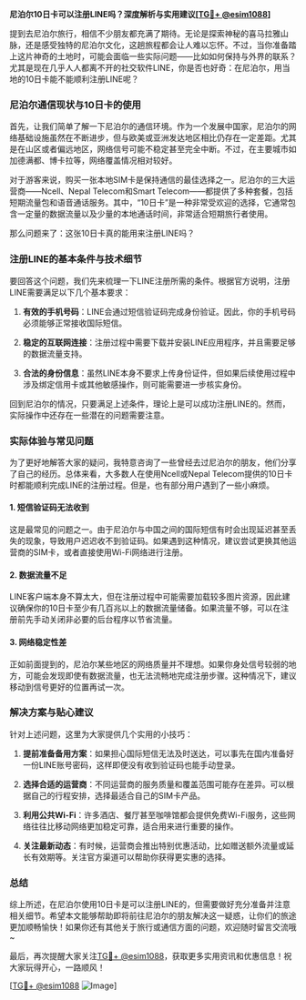 **尼泊尔10日卡可以注册LINE吗？深度解析与实用建议[[TG💪+ @esim1088](https://t.me/s/esim1088)]**

提到去尼泊尔旅行，相信不少朋友都充满了期待。无论是探索神秘的喜马拉雅山脉，还是感受独特的尼泊尔文化，这趟旅程都会让人难以忘怀。不过，当你准备踏上这片神奇的土地时，可能会面临一些实际问题——比如如何保持与外界的联系？尤其是现在几乎人人都离不开的社交软件LINE，你是否也好奇：在尼泊尔，用当地的10日卡能不能顺利注册LINE呢？

### 尼泊尔通信现状与10日卡的使用

首先，让我们简单了解一下尼泊尔的通信环境。作为一个发展中国家，尼泊尔的网络基础设施虽然在不断进步，但与欧美或亚洲发达地区相比仍存在一定差距。尤其是在山区或者偏远地区，网络信号可能不稳定甚至完全中断。不过，在主要城市如加德满都、博卡拉等，网络覆盖情况相对较好。

对于游客来说，购买一张本地SIM卡是保持通信的最佳选择之一。尼泊尔的三大运营商——Ncell、Nepal Telecom和Smart Telecom——都提供了多种套餐，包括短期流量包和语音通话服务。其中，“10日卡”是一种非常受欢迎的选择，它通常包含一定量的数据流量以及少量的本地通话时间，非常适合短期旅行者使用。

那么问题来了：这张10日卡真的能用来注册LINE吗？

### 注册LINE的基本条件与技术细节

要回答这个问题，我们先来梳理一下LINE注册所需的条件。根据官方说明，注册LINE需要满足以下几个基本要求：

1. **有效的手机号码**：LINE会通过短信验证码完成身份验证。因此，你的手机号码必须能够正常接收国际短信。
   
2. **稳定的互联网连接**：注册过程中需要下载并安装LINE应用程序，并且需要足够的数据流量支持。

3. **合法的身份信息**：虽然LINE本身不要求上传身份证件，但如果后续使用过程中涉及绑定信用卡或其他敏感操作，则可能需要进一步核实身份。

回到尼泊尔的情况，只要满足上述条件，理论上是可以成功注册LINE的。然而，实际操作中还存在一些潜在的问题需要注意。

### 实际体验与常见问题

为了更好地解答大家的疑问，我特意咨询了一些曾经去过尼泊尔的朋友，他们分享了自己的经历。总体来看，大多数人在使用Ncell或Nepal Telecom提供的10日卡时都能顺利完成LINE的注册过程。但是，也有部分用户遇到了一些小麻烦。

#### 1. 短信验证码无法收到
这是最常见的问题之一。由于尼泊尔与中国之间的国际短信有时会出现延迟甚至丢失的现象，导致用户迟迟收不到验证码。如果遇到这种情况，建议尝试更换其他运营商的SIM卡，或者直接使用Wi-Fi网络进行注册。

#### 2. 数据流量不足
LINE客户端本身不算太大，但在注册过程中可能需要加载较多图片资源，因此建议确保你的10日卡至少有几百兆以上的数据流量储备。如果流量不够，可以在注册前先手动关闭非必要的后台程序以节省流量。

#### 3. 网络稳定性差
正如前面提到的，尼泊尔某些地区的网络质量并不理想。如果你身处信号较弱的地方，可能会发现即使有数据流量，也无法流畅地完成注册步骤。这种情况下，建议移动到信号更好的位置再试一次。

### 解决方案与贴心建议

针对上述问题，这里为大家提供几个实用的小技巧：

1. **提前准备备用方案**：如果担心国际短信无法及时送达，可以事先在国内准备好一份LINE账号密码，这样即便没有收到验证码也能手动登录。

2. **选择合适的运营商**：不同运营商的服务质量和覆盖范围可能存在差异。可以根据自己的行程安排，选择最适合自己的SIM卡产品。

3. **利用公共Wi-Fi**：许多酒店、餐厅甚至咖啡馆都会提供免费Wi-Fi服务，这些网络往往比移动网络更加稳定可靠，适合用来进行重要的操作。

4. **关注最新动态**：有时候，运营商会推出特别优惠活动，比如赠送额外流量或延长有效期等。关注官方渠道可以帮助你获得更实惠的选择。

### 总结

综上所述，在尼泊尔使用10日卡是可以注册LINE的，但需要做好充分准备并注意相关细节。希望本文能够帮助即将前往尼泊尔的朋友解决这一疑惑，让你们的旅途更加顺畅愉快！如果你还有其他关于旅行或通信方面的问题，欢迎随时留言交流哦~ 

最后，再次提醒大家关注[TG💪+ @esim1088](https://t.me/s/esim1088)，获取更多实用资讯和优惠信息！祝大家玩得开心，一路顺风！

[[TG💪+ @esim1088](https://t.me/s/esim1088) ![Image](https://i.postimg.cc/4NQfJmqS/Snipaste-2025-05-13-00-14-12.png)]